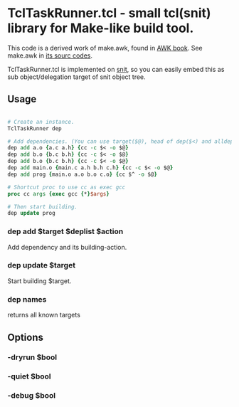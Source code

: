 TclTaskRunner.tcl - small tcl(snit) library for Make-like build tool.
====================

This code is a derived work of make.awk, found in [AWK book][awkbook].
See make.awk in [its sourc codes][awkbook-src].

TclTaskRunner.tcl is implemented on [snit][snit], so you can easily embed this as
sub object/delegation target of snit object tree.

Usage
--------------------

```tcl

# Create an instance.
TclTaskRunner dep

# Add dependencies. (You can use target($@), head of dep($<) and alldeps($^))
dep add a.o {a.c a.h} {cc -c $< -o $@}
dep add b.o {b.c b.h} {cc -c $< -o $@}
dep add b.o {b.c b.h} {cc -c $< -o $@}
dep add main.o {main.c a.h b.h c.h} {cc -c $< -o $@}
dep add prog {main.o a.o b.o c.o} {cc $^ -o $@}

# Shortcut proc to use cc as exec gcc
proc cc args {exec gcc {*}$args}

# Then start building.
dep update prog

```

### dep add $target $deplist $action

Add dependency and its building-action.

### dep update $target

Start building $target.

### dep names

returns all known targets


Options
--------------------

### -dryrun $bool

### -quiet $bool

### -debug $bool


[awkbook]: http://www.cs.bell-labs.com/cm/cs/awkbook/
[awkbook-src]: http://www.cs.bell-labs.com/cm/cs/who/bwk/awkcode.txt
[snit]: http://tcllib.sourceforge.net/doc/snitfaq.html
